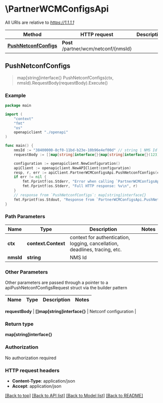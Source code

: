 # \PartnerWCMConfigsApi

All URIs are relative to *https://1.1.1.1*

Method | HTTP request | Description
------------- | ------------- | -------------
[**PushNetconfConfigs**](PartnerWCMConfigsApi.md#PushNetconfConfigs) | **Post** /partner/wcm/netconf/{nmsId} | 



## PushNetconfConfigs

> map[string]interface{} PushNetconfConfigs(ctx, nmsId).RequestBody(requestBody).Execute()





### Example

```go
package main

import (
    "context"
    "fmt"
    "os"
    openapiclient "./openapi"
)

func main() {
    nmsId := "38400000-8cf0-11bd-b23e-10b96e4ef00d" // string | NMS Id
    requestBody := []map[string]interface{}{map[string]interface{}(123)} // []map[string]interface{} | Netconf configuration (optional)

    configuration := openapiclient.NewConfiguration()
    apiClient := openapiclient.NewAPIClient(configuration)
    resp, r, err := apiClient.PartnerWCMConfigsApi.PushNetconfConfigs(context.Background(), nmsId).RequestBody(requestBody).Execute()
    if err != nil {
        fmt.Fprintf(os.Stderr, "Error when calling `PartnerWCMConfigsApi.PushNetconfConfigs``: %v\n", err)
        fmt.Fprintf(os.Stderr, "Full HTTP response: %v\n", r)
    }
    // response from `PushNetconfConfigs`: map[string]interface{}
    fmt.Fprintf(os.Stdout, "Response from `PartnerWCMConfigsApi.PushNetconfConfigs`: %v\n", resp)
}
```

### Path Parameters


Name | Type | Description  | Notes
------------- | ------------- | ------------- | -------------
**ctx** | **context.Context** | context for authentication, logging, cancellation, deadlines, tracing, etc.
**nmsId** | **string** | NMS Id | 

### Other Parameters

Other parameters are passed through a pointer to a apiPushNetconfConfigsRequest struct via the builder pattern


Name | Type | Description  | Notes
------------- | ------------- | ------------- | -------------

 **requestBody** | **[]map[string]interface{}** | Netconf configuration | 

### Return type

**map[string]interface{}**

### Authorization

No authorization required

### HTTP request headers

- **Content-Type**: application/json
- **Accept**: application/json

[[Back to top]](#) [[Back to API list]](../README.md#documentation-for-api-endpoints)
[[Back to Model list]](../README.md#documentation-for-models)
[[Back to README]](../README.md)

